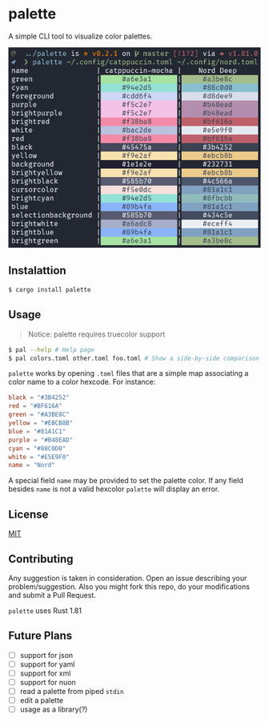 # palette

A simple CLI tool to visualize color palettes.

![preview](./assets/palette.png)

## Instalattion

```bash
$ cargo install palette
```

## Usage

> Notice: palette requires truecolor support

```bash
$ pal --help # Help page
$ pal colors.toml other.toml foo.toml # Show a side-by-side comparison of the palettes
``` 

`palette` works by opening `.toml` files that are a simple map associating a color name to a color hexcode. For instance:

```toml
black = "#3B4252"
red = "#BF616A"
green = "#A3BE8C"
yellow = "#EBCB8B"
blue = "#81A1C1"
purple = "#B48EAD"
cyan = "#88C0D0"
white = "#E5E9F0"
name = "Nord"
```

A special field `name` may be provided to set the palette color. If any field besides `name` is not a valid hexcolor `palette` will display an error.

## License

[MIT](./LICENSE)

## Contributing

Any suggestion is taken in consideration. Open an issue describing your problem/suggestion. Also you might fork this repo, do your modifications and submit a Pull Request.

`palette` uses Rust 1.81

## Future Plans

- [ ] support for json
- [ ] support for yaml
- [ ] support for xml
- [ ] support for nuon
- [ ] read a palette from piped `stdin`
- [ ] edit a palette
- [ ] usage as a library(?)